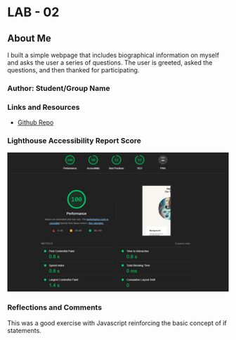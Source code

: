 # LAB - 02

## About Me

I built a simple webpage that includes biographical information on myself and asks the user a series of questions. The user is greeted, asked the questions, and then thanked for participating.

### Author: Student/Group Name

### Links and Resources

* [Github Repo](https://github.com/tbsharkey/About-Me)

### Lighthouse Accessibility Report Score

![Lighthouse report](/img/lighthouse-report.png)

### Reflections and Comments

This was a good exercise with Javascript reinforcing the basic concept of if statements. 